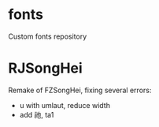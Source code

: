 # fonts
Custom fonts repository

# RJSongHei
Remake of FZSongHei, fixing several errors:
* u with umlaut, reduce width
* add 祂, ta1
